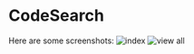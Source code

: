 CodeSearch
==========
Here are some screenshots:
![index](https://raw.github.com/shafiry/CodeSearch/master/codesearch1.png)
![view all](https://raw.github.com/shafiry/CodeSearch/master/codesearch2.png)
